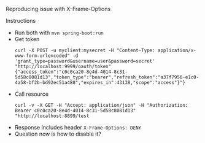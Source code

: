 Reproducing issue with X-Frame-Options

Instructions
* Run both with `mvn spring-boot:run`
* Get token
	```
	curl -X POST -u myclient:mysecret -H "Content-Type: application/x-www-form-urlencoded" -d 'grant_type=password&username=user&password=secret' "http://localhost:9999/oauth/token"
	{"access_token":"c0c0ca20-8e4d-4014-8c31-5d58c8081d13","token_type":"bearer","refresh_token":"a37f7956-e1c0-4a58-bf2b-bd92ec51a488","expires_in":43138,"scope":"access"}"}
	```
* Call resource
	```
	curl -v -X GET -H "Accept: application/json" -H "Authorization: Bearer c0c0ca20-8e4d-4014-8c31-5d58c8081d13" "http://localhost:8899/test
	```
* Response includes header `X-Frame-Options: DENY`
* Question now is how to disable it?

